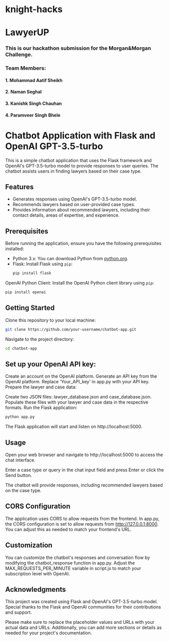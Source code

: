 # knight-hacks 
# LawyerUP 
  ### This is our hackathon submission for the Morgan&Morgan Challenge.
  ### Team Members:
  #### 1. Mohammad Aatif Sheikh
  #### 2. Naman Seghal
  #### 3. Kanishk Singh Chauhan
  #### 4. Paramveer Singh Bhele
# Chatbot Application with Flask and OpenAI GPT-3.5-turbo

This is a simple chatbot application that uses the Flask framework and OpenAI's GPT-3.5-turbo model to provide responses to user queries. The chatbot assists users in finding lawyers based on their case type.

## Features

- Generates responses using OpenAI's GPT-3.5-turbo model.
- Recommends lawyers based on user-provided case types.
- Provides information about recommended lawyers, including their contact details, areas of expertise, and experience.

## Prerequisites

Before running the application, ensure you have the following prerequisites installed:

- Python 3.x: You can download Python from [python.org](https://www.python.org/downloads/).
- Flask: Install Flask using `pip`:
  ```bash
  pip install flask
  
OpenAI Python Client: Install the OpenAI Python client library using `pip`:
  ```bash
  pip install openai
```

## Getting Started
Clone this repository to your local machine:
```bash
git clone https://github.com/your-username/chatbot-app.git
```
Navigate to the project directory:
```bash
cd chatbot-app
```

## Set up your OpenAI API key:

Create an account on the OpenAI platform.
Generate an API key from the OpenAI platform.
Replace 'Your_API_key' in app.py with your API key.
Prepare the lawyer and case data:

Create two JSON files: lawyer_database.json and case_database.json.
Populate these files with your lawyer and case data in the respective formats.
Run the Flask application:
```bash
python app.py
```
The Flask application will start and listen on http://localhost:5000.

## Usage
Open your web browser and navigate to http://localhost:5000 to access the chat interface.

Enter a case type or query in the chat input field and press Enter or click the Send button.

The chatbot will provide responses, including recommended lawyers based on the case type.

## CORS Configuration
The application uses CORS to allow requests from the frontend. In app.py, the CORS configuration is set to allow requests from http://127.0.0.1:8000. You can adjust this as needed to match your frontend's URL.

## Customization
You can customize the chatbot's responses and conversation flow by modifying the chatbot_response function in app.py.
Adjust the MAX_REQUESTS_PER_MINUTE variable in script.js to match your subscription level with OpenAI.

## Acknowledgments
This project was created using Flask and OpenAI's GPT-3.5-turbo model.
Special thanks to the Flask and OpenAI communities for their contributions and support.

Please make sure to replace the placeholder values and URLs with your actual data and URLs. Additionally, you can add more sections or details as needed for your project's documentation.



